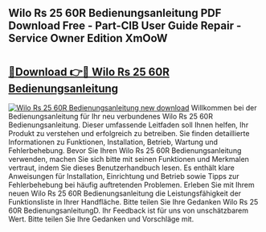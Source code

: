 ## Wilo Rs 25 60R Bedienungsanleitung PDF Download Free - Part-ClB User Guide Repair - Service Owner Edition XmOoW

# <h2><a href="http://df1c4hd.blite.top/?on=Wilo+Rs+25+60R+Bedienungsanleitung">🔗Download 👉🔴 Wilo Rs 25 60R Bedienungsanleitung</a></h2>

[![Wilo Rs 25 60R Bedienungsanleitung new download](https://i.imgur.com/lujVjoI.png)](http://df1c4hd.blite.top/?on=Wilo+Rs+25+60R+Bedienungsanleitung)
Willkommen bei der Bedienungsanleitung für Ihr neu verbundenes Wilo Rs 25 60R Bedienungsanleitung. Dieser umfassende Leitfaden soll Ihnen helfen, Ihr Produkt zu verstehen und erfolgreich zu betreiben. Sie finden detaillierte Informationen zu Funktionen, Installation, Betrieb, Wartung und Fehlerbehebung. Bevor Sie Ihren Wilo Rs 25 60R Bedienungsanleitung verwenden, machen Sie sich bitte mit seinen Funktionen und Merkmalen vertraut, indem Sie dieses Benutzerhandbuch lesen. Es enthält klare Anweisungen für Installation, Einrichtung und Betrieb sowie Tipps zur Fehlerbehebung bei häufig auftretenden Problemen. Erleben Sie mit Ihrem neuen Wilo Rs 25 60R Bedienungsanleitung die Leistungsfähigkeit der Funktionsliste in Ihrer Handfläche. Bitte teilen Sie Ihre Gedanken Wilo Rs 25 60R BedienungsanleitungD. Ihr Feedback ist für uns von unschätzbarem Wert. Bitte teilen Sie Ihre Gedanken und Vorschläge mit.
